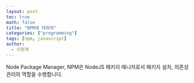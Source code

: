 ```yaml
---
layout: post
toc: true
math: false
title: "NPM에 대하여"
categories: ["programming"]
tags: [npm, javascript]
author:
  - 이현재
---
```


Node Package Manager, NPM은 NodeJS 패키지 매니저로서 패키지 설치, 의존성 관리의 역할을 수행합니다.

<!--more-->
